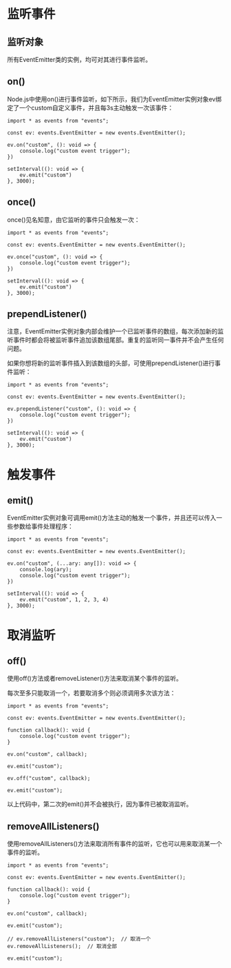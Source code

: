 # 监听事件

## 监听对象

所有EventEmitter类的实例，均可对其进行事件监听。



## on()

Node.js中使用on()进行事件监听，如下所示，我们为EventEmitter实例对象ev绑定了一个custom自定义事件，并且每3s主动触发一次该事件：

```
import * as events from "events";

const ev: events.EventEmitter = new events.EventEmitter();

ev.on("custom", (): void => {
    console.log("custom event trigger");
})

setInterval((): void => {
    ev.emit("custom")
}, 3000);
```



## once()

once()见名知意，由它监听的事件只会触发一次：

```
import * as events from "events";

const ev: events.EventEmitter = new events.EventEmitter();

ev.once("custom", (): void => {
    console.log("custom event trigger");
})

setInterval((): void => {
    ev.emit("custom")
}, 3000);
```



## prependListener()

注意，EventEmitter实例对象内部会维护一个已监听事件的数组，每次添加新的监听事件时都会将被监听事件追加该数组尾部。重复的监听同一事件并不会产生任何问题。

如果你想将新的监听事件插入到该数组的头部，可使用prependListener()进行事件监听：

```
import * as events from "events";

const ev: events.EventEmitter = new events.EventEmitter();

ev.prependListener("custom", (): void => {
    console.log("custom event trigger");
})

setInterval((): void => {
    ev.emit("custom")
}, 3000);
```





# 触发事件

## emit()

EventEmitter实例对象可调用emit()方法主动的触发一个事件，并且还可以传入一些参数给事件处理程序：

```
import * as events from "events";

const ev: events.EventEmitter = new events.EventEmitter();

ev.on("custom", (...ary: any[]): void => {
    console.log(ary);
    console.log("custom event trigger");
})

setInterval((): void => {
    ev.emit("custom", 1, 2, 3, 4)
}, 3000);
```







# 取消监听

## off()

使用off()方法或者removeListener()方法来取消某个事件的监听。

每次至多只能取消一个，若要取消多个则必须调用多次该方法：

```
import * as events from "events";

const ev: events.EventEmitter = new events.EventEmitter();

function callback(): void {
    console.log("custom event trigger");
}

ev.on("custom", callback);

ev.emit("custom");

ev.off("custom", callback);

ev.emit("custom");
```

以上代码中，第二次的emit()并不会被执行，因为事件已被取消监听。



## removeAllListeners()

使用removeAllListeners()方法来取消所有事件的监听，它也可以用来取消某一个事件的监听。

```
import * as events from "events";

const ev: events.EventEmitter = new events.EventEmitter();

function callback(): void {
    console.log("custom event trigger");
}

ev.on("custom", callback);

ev.emit("custom");

// ev.removeAllListeners("custom");  // 取消一个
ev.removeAllListeners();  // 取消全部

ev.emit("custom");
```

